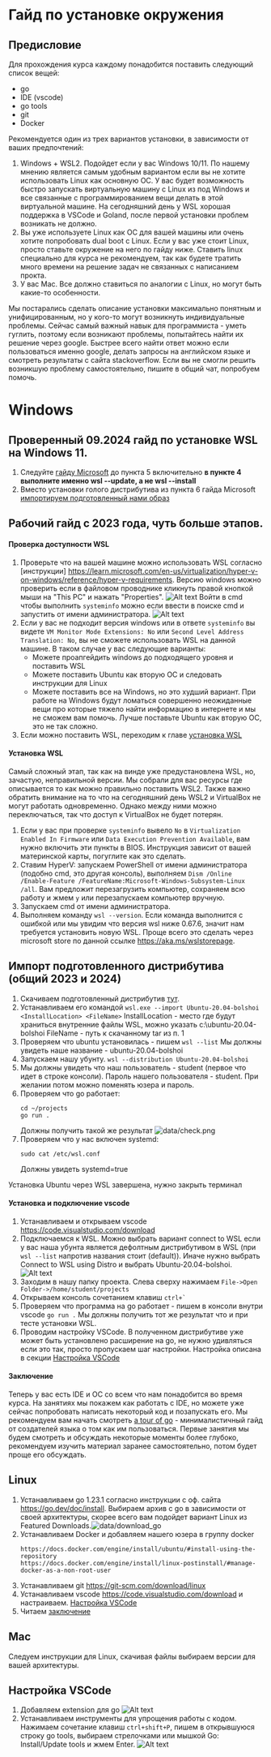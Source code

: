 # Гайд по установке окружения

## Предисловие
Для прохождения курса каждому понадобится поставить следующий список вещей:

- go
- IDE (vscode)
- go tools
- git
- Docker

Рекомендуется один из трех вариантов установки, в зависимости от ваших предпочтений:
1. Windows + WSL2. Подойдет если у вас Windows 10/11. По нашему мнению является самым удобным вариантом если вы не хотите использовать Linux как основную ОС. У вас  будет возможность быстро запускать виртуальную машину с Linux из под Windows и все связанные с программированием вещи делать в этой виртуальной машине. На сегодняшний день у WSL хорошая поддержка в VSCode и Goland, после первой установки проблем возникать не должно.
2.  Вы уже используете Linux как ОС для вашей машины или очень хотите попробовать dual boot с Linux. Если у вас уже стоит Linux, просто ставьте окружение на него по гайду ниже. Ставить linux специально для курса не рекомендуем, так как будете тратить много времени на решение задач не связанных с написанием прокта.
3.  У вас Mac. Все должно ставиться по аналогии с Linux, но могут быть какие-то особенности.

Мы постарались сделать описание установки максимально понятным и унифицированным, но у кого-то могут возникнуть индивидуальные проблемы. Сейчас самый важный навык для программиста - уметь гуглить, поэтому если возникают проблемы, попытайтесь найти их решение через google. Быстрее всего найти ответ можно если пользоваться именно google, делать запросы на английском языке и смотреть результаты с сайта stackoverflow. Если вы не смогли решить возникшую проблему самостоятельно, пишите в общий чат, попробуем помочь.

# Windows
## Проверенный 09.2024 гайд по установке WSL на Windows 11.
1. Следуйте [гайду Microsoft](https://learn.microsoft.com/en-us/windows/wsl/install-manual) до пункта 5 включительно **в пункте 4 выполните именно wsl --update, а не wsl --install**
2. Вместо установки голого дистрибутива из пункта 6 гайда Microsoft [импортируем подготовленный нами образ](#импорт-подготовленного-дистрибутива-общий-2023-и-2024)

## Рабочий гайд с 2023 года, чуть больше этапов.
#### Проверка доступности WSL
1. Проверьте что на вашей машине можно использовать WSL согласно [инструкции] https://learn.microsoft.com/en-us/virtualization/hyper-v-on-windows/reference/hyper-v-requirements. Версию windows можно проверить если в файловом проводнике кликнуть правой кнопкой мыши на "This PC" и нажать "Properties". ![Alt text](data/win_properties.png) Войти в cmd чтобы выполнить ```systeminfo``` можно если ввести в поиске cmd и запустить от имени администратора. ![Alt text](data/image.png)
2. Если у вас не подходит версия windows или в ответе ```systeminfo``` вы видете ```VM Monitor Mode Extensions: No``` или ```Second Level Address Translation: No```, вы не сможете использовать WSL на данной машине. В таком случае у вас следующие варианты:
   - Можете проапгейдить windows до подходящего уровня и поставить WSL
   - Можете поставить Ubuntu как вторую ОС и следовать инструкции для Linux
   - Можете поставить все на Windows, но это худший вариант. При работе на Windows будут ломаться совершенно неожиданные вещи про которые тяжело найти информацию в интернете и мы не сможем вам помочь. Лучше поставьте Ubuntu как вторую ОС, это не так сложно.
3. Если можно поставить WSL, переходим к главе [установка WSL](#установка-wsl)


#### Установка WSL
Самый сложный этап, так как на винде уже предустановлена WSL, но, зачастую, неправильной версии. Мы собрали для вас ресурсы где описывается то как можно правильно поставить WSL2. Также важно обратить внимание на то что на сегодняшний день WSL2 и VirtualBox не могут работать одновременно. Однако между ними можно переключаться, так что доступ к VirtualBox не будет потерян.

1. Если у вас при проверке ```systeminfo``` вывело ```No``` в ```Virtualization Enabled In Firmware``` или ```Data Execution Prevention Available```, вам нужно включить эти пункты в BIOS. Инструкция зависит от вашей материнской карты, погуглите как это сделать.
2. Ставим HyperV: запускаем PowerShell от имени администратора (подобно cmd, это другая консоль), выполняем ```Dism /Online /Enable-Feature /FeatureName:Microsoft-Windows-Subsystem-Linux /all```. Вам предложит перезагрузить компьютер, сохраняем всю работу и жмем ```y``` или перезапускаем компьютер вручную.
3. Запускаем cmd от имени администратора.
4. Выполняем команду ```wsl --version```. Если команда выполнится с ошибкой или мы увидим что версия wsl ниже 0.67.6, значит нам требуется установить новую WSL. Проще всего это сделать через microsoft store по данной ссылке https://aka.ms/wslstorepage.

## Импорт подготовленного дистрибутива (общий 2023 и 2024)
1. Скачиваем подготовленный дистрибутив [тут](https://drive.google.com/file/d/14d4YL8Z-HQqo5gdA5fz6q-RR7oeQiPGL/view?usp=sharing).
2. Устанавливаем его командой 
    ```wsl.exe --import Ubuntu-20.04-bolshoi <InstallLocation> <FileName>```
    InstallLocation - место где будут храниться внутренние файлы WSL, можно указать c:\\ubuntu-20.04-bolshoi
    FileName - путь к скачанному tar из п. 1
3. Проверяем что ubuntu установилась - пишем 
    ```wsl --list```
    Мы должны увидеть наше название - ubuntu-20.04-bolshoi
4. Запускаем нашу убунту.
    ```wsl --distribution Ubuntu-20.04-bolshoi```
5.  Мы должны увидеть что наш пользователь - student (первое что идет в строке консоли). Пароль нашего пользователя - student. При желании потом можно поменять юзера и пароль.
6. Проверяем что go работает:
    ```
    cd ~/projects
    go run .
    ```
    Должны получить такой же результат
    ![data/check.png](data/check.png)
7. Проверяем что у нас включен systemd:
    ```
    sudo cat /etc/wsl.conf
    ```
    Должны увидеть systemd=true

Установка Ubuntu через WSL завершена, нужно закрыть терминал

#### Установка и подключение vscode
1. Устанавливаем и открываем vscode https://code.visualstudio.com/download
2. Подключаемся к WSL. Можно выбрать вариант connect to WSL если у вас наша убунта является дефолтным дистрибутивом в WSL (при ```wsl --list``` напротив названия стоит (default)). Иначе нужно выбрать Connect to WSL using Distro и выбрать Ubuntu-20.04-bolshoi.
   ![Alt text](data/vscode1.png)
3. Заходим в нашу папку проекта. Слева сверху нажимаем 
    ```File->Open Folder->/home/student/projects```
4. Открываем консоль сочетанием клавиш ``` ctrl+` ```
5. Проверяем что программа на go работает - пишем в консоли внутри vscode ```go run .``` Мы должны получить тот же результат что и при тесте установки WSL.
6. Проводим настройку VSCode. В полученном дистрибутиве уже может быть установлено расширение на go, не нужно удивляться если это так, просто пропускаем шаг настройки. Настройка описана в секции [Настройка VSCode](#настройка-vscode)


#### Заключение
Теперь у вас есть IDE и ОС со всем что нам понадобится во время курса. На занятиях мы покажем как работать с IDE, но можете уже сейчас попробовать написать некоторый код и позапускать его. Мы рекомендуем вам начать смотреть [a tour of go](https://go.dev/tour/welcome/1) - минималистичный гайд от создателей языка о том как им пользоваться. Первые занятия мы будем смотреть и обсуждать некоторые моменты более глубоко, рекомендуем изучить материал заранее самостоятельно, потом будет проще его обсуждать.

## Linux
1. Устанавливаем go 1.23.1 согласно инструкции с оф. сайта https://go.dev/doc/install. Выбираем архив с go в зависимости от своей архитектуры, скорее всего вам подойдет вариант Linux из Featured Downloads.![data/download_go](data/download_go.png)
2. Устанавливаем Docker и добавляем нашего юзера в группу docker 
    ```
    https://docs.docker.com/engine/install/ubuntu/#install-using-the-repository
    https://docs.docker.com/engine/install/linux-postinstall/#manage-docker-as-a-non-root-user
    ```
3. Устанавливаем git https://git-scm.com/download/linux
4. Устанавливаем vscode https://code.visualstudio.com/download и настраиваем. [Настройка VSCode](#настройка-vscode)
5. Читаем [заключение](#заключение)

## Mac
Следуем инструкции для Linux, скачивая файлы выбираем версии для вашей архитектуры.

## Настройка VSCode
1. Добавляем extension для go ![Alt text](data/vscode2.png)
2. Устанавливаем инструменты для упрощения работы с кодом. Нажимаем сочетание клавиш ```ctrl+shift+P```, пишем в открывшуюся строку go tools, выбираем стрелочками или мышкой Go: Install/Update tools и жмем Enter.
![Alt text](data/vscode3.png)
